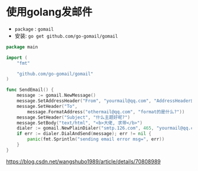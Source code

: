 # 使用golang发邮件

* `package` : `gomail`
* 安装: `go get github.com/go-gomail/gomail`



```go
package main

import (
	"fmt"

	"github.com/go-gomail/gomail"
)

func SendEmail() {
	message := gomail.NewMessage()
	message.SetAddressHeader("From", "yourmail@qq.com", "AddressHeader的第三个参数")
	message.SetHeader("To",
		message.FormatAddress("othermail@qq.com", "format的是什么?"))
	message.SetHeader("Subject", "什么主题好呢?")
	message.SetBody("text/html", "<b>大佬, 求带</b>")
	dialer := gomail.NewPlainDialer("smtp.126.com", 465, "yourmail@qq.com", "yourpassword")
	if err := dialer.DialAndSend(message); err != nil {
		panic(fmt.Sprintln("sending email error msg=", err))
	}
}
```

https://blog.csdn.net/wangshubo1989/article/details/70808989